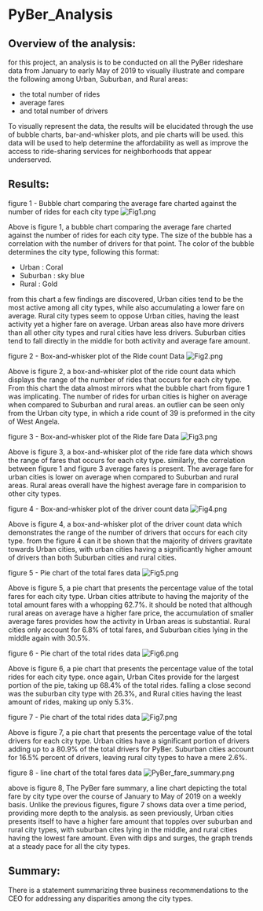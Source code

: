 # PyBer_Analysis

## Overview of the analysis:
 for this project, an analysis is to be conducted on all the PyBer rideshare data from January to early May of 2019 to visually illustrate and compare the following among Urban, Suburban, and Rural areas: 

- the total number of rides
- average fares
- and total number of drivers

To visually represent the data, the results will be elucidated through the use of bubble charts, bar-and-whisker plots, and pie charts will be used. this data will be used to help determine the affordability as well as improve the access to ride-sharing services for neighborhoods that appear underserved.

## Results:

figure 1 - Bubble chart comparing the average fare charted against the number of rides for each city type
![Fig1.png](https://github.com/Calebmkelly/PyBer_Analysis/blob/main/analysis/Fig1.png)

Above is figure 1, a bubble chart comparing the average fare charted against the number of rides for each city type. The size of the bubble has a correlation with the number of drivers for that point. The color of the bubble determines the city type, following this format:

- Urban : Coral
- Suburban : sky blue
- Rural : Gold

from this chart a few findings are discovered, Urban cities tend to be the most active among all city types, while also accumulating a lower fare on average. Rural city types seem to oppose Urban cities, having the least activity yet a higher fare on average. Urban areas also have more drivers than all other city types and rural cities have less drivers. Suburban cities tend to fall directly in the middle for both activity and average fare amount.

figure 2 - Box-and-whisker plot of the Ride count Data
![Fig2.png](https://github.com/Calebmkelly/PyBer_Analysis/blob/main/analysis/Fig2.png)

Above is figure 2, a box-and-whisker plot of the ride count data which displays the range of the number of rides that occurs for each city type. From this chart the data almost mirrors what the bubble chart from figure 1 was implicating. The number of rides for urban cities is higher on average when compared to Suburban and rural areas. an outlier can be seen only from the Urban city type, in which a ride count of 39 is preformed in the city of West Angela.

figure 3 - Box-and-whisker plot of the Ride fare Data
![Fig3.png](https://github.com/Calebmkelly/PyBer_Analysis/blob/main/analysis/Fig3.png)

Above is figure 3, a box-and-whisker plot of the ride fare data which shows the range of fares that occurs for each city type. similarly, the correlation between figure 1 and figure 3 average fares is present. The average fare for urban cities is lower on average when compared to Suburban and rural areas. Rural areas overall have the highest average fare in comparision to other city types. 

figure 4 - Box-and-whisker plot of the driver count data
![Fig4.png](https://github.com/Calebmkelly/PyBer_Analysis/blob/main/analysis/Fig4.png)

Above is figure 4, a box-and-whisker plot of the driver count data which demonstrates the range of the number of drivers that occurs for each city type. from the figure 4 can it be shown that the majority of drivers gravitate towards Urban cities, with urban cities having a significantly higher amount of drivers than both Suburban cities and rural cities.

figure 5 - Pie chart of the total fares data
![Fig5.png](https://github.com/Calebmkelly/PyBer_Analysis/blob/main/analysis/Fig5.png)

Above is figure 5, a pie chart that presents the percentage value of the total fares for each city type. Urban cities attribute to having the majority of the total amount fares with a whopping 62.7%. it should be noted that although rural areas on average have a higher fare price, the accumulation of smaller average fares provides how the activity in Urban areas is substantial. Rural cities only account for 6.8% of total fares, and Suburban cities lying in the middle again with 30.5%.

figure 6 - Pie chart of the total rides data
![Fig6.png](https://github.com/Calebmkelly/PyBer_Analysis/blob/main/analysis/Fig6.png)

Above is figure 6, a pie chart that presents the percentage value of the total rides for each city type. once again, Urban Cites provide for the largest portion of the pie, taking up 68.4% of the total rides. falling a close second was the suburban city type with 26.3%, and Rural cities having the least amount of rides, making up only 5.3%. 

figure 7 - Pie chart of the total rides data
![Fig7.png](https://github.com/Calebmkelly/PyBer_Analysis/blob/main/analysis/Fig7.png)

Above is figure 7, a pie chart that presents the percentage value of the total drivers for each city type. Urban cities have a significant portion of drivers adding up to a 80.9% of the total drivers for PyBer. Suburban cities account for 16.5% percent of drivers, leaving rural city types to have a mere 2.6%. 

figure 8 - line chart of the total fares data
![PyBer_fare_summary.png](https://github.com/Calebmkelly/PyBer_Analysis/blob/main/analysis/PyBer_fare_summary.png)

above is figure 8, The PyBer fare summary, a line chart depicting the total fare by city type over the course of January to May of 2019 on a weekly basis. Unlike the previous figures, figure 7 shows data over a time period, providing more depth to the analysis. as seen previously, Urban cities presents itself to have a higher fare amount that topples over suburban and rural city types, with suburban cites lying in the middle, and rural cities having the lowest fare amount. Even with dips and surges, the graph trends at a steady pace for all the city types.


## Summary:
There is a statement summarizing three business recommendations to the CEO for addressing any disparities among the city types.
